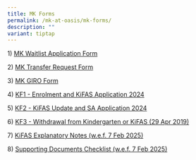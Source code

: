 ```yaml
---
title: MK Forms
permalink: /mk-at-oasis/mk-forms/
description: ""
variant: tiptap
---
```

<p>1) <a href="https://form.gov.sg/67a1b060aab040341588a199" rel="noopener noreferrer nofollow" target="_blank">MK Waitlist Application Form</a>
</p>
<p>2) <a href="/files/MOE%20Kindergarten%20Transfer%20Request%20Form.pdf" rel="noopener noreferrer nofollow" target="_blank">MK Transfer Request Form</a>
</p>
<p>3) <a href="/files/GIRO%20form_MKOASIS.pdf" rel="noopener noreferrer nofollow" target="_blank">MK GIRO Form</a>
</p>
<p>4) <a href="/files/KF1_Enrolment_and_KiFAS_Application_2024.pdf" rel="noopener noreferrer nofollow" target="_blank">KF1 - Enrolment and KiFAS Application 2024</a>
</p>
<p>5) <a href="/files/KF2_KiFAS_Update_and_SA_Application_2024.pdf" rel="noopener noreferrer nofollow" target="_blank">KF2 - KiFAS Update and SA Application 2024</a>
</p>
<p>6) <a href="/files/KF3-Withdrawal-from-Kindergarten-or-KiFAS-29-Apr-2019.pdf" rel="noopener noreferrer nofollow" target="_blank">KF3 - Withdrawal from Kindergarten or KiFAS&nbsp;(29 Apr 2019)</a>
</p>
<p>7) <a href="/files/KiFAS_Explanatory_Notes_wef_7Feb25.pdf" rel="noopener noreferrer nofollow" target="_blank">KiFAS Explanatory Notes (w.e.f. 7 Feb 2025)</a>
</p>
<p>8) <a href="/files/Supporting_Documents_Checklist_wef_7Feb25.pdf" rel="noopener noreferrer nofollow" target="_blank">Supporting Documents Checklist (w.e.f. 7 Feb 2025)</a>
</p>